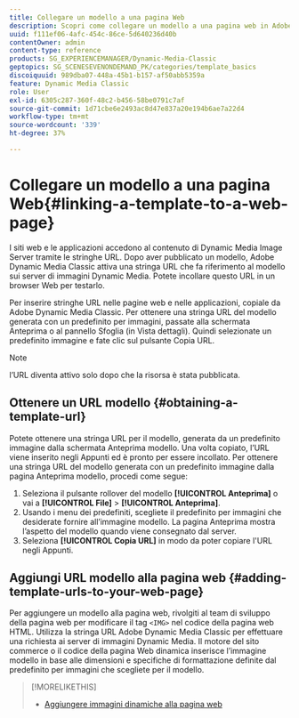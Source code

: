 ```yaml
---
title: Collegare un modello a una pagina Web
description: Scopri come collegare un modello a una pagina web in Adobe Dynamic Media Classic.
uuid: f111ef06-4afc-454c-86ce-5d640236d40b
contentOwner: admin
content-type: reference
products: SG_EXPERIENCEMANAGER/Dynamic-Media-Classic
geptopics: SG_SCENESEVENONDEMAND_PK/categories/template_basics
discoiquuid: 989dba07-448a-45b1-b157-af50abb5359a
feature: Dynamic Media Classic
role: User
exl-id: 6305c287-360f-48c2-b456-58be0791c7af
source-git-commit: 1d71cbe6e2493ac8d47e837a20e194b6ae7a22d4
workflow-type: tm+mt
source-wordcount: '339'
ht-degree: 37%

---
```


# Collegare un modello a una pagina Web{#linking-a-template-to-a-web-page}

I siti web e le applicazioni accedono al contenuto di Dynamic Media Image Server tramite le stringhe URL. Dopo aver pubblicato un modello, Adobe Dynamic Media Classic attiva una stringa URL che fa riferimento al modello sui server di immagini Dynamic Media. Potete incollare questo URL in un browser Web per testarlo.

Per inserire stringhe URL nelle pagine web e nelle applicazioni, copiale da Adobe Dynamic Media Classic. Per ottenere una stringa URL del modello generata con un predefinito per immagini, passate alla schermata Anteprima o al pannello Sfoglia (in Vista dettagli). Quindi selezionate un predefinito immagine e fate clic sul pulsante Copia URL.

>[!NOTE]
>
>l’URL diventa attivo solo dopo che la risorsa è stata pubblicata.

## Ottenere un URL modello {#obtaining-a-template-url}

Potete ottenere una stringa URL per il modello, generata da un predefinito immagine dalla schermata Anteprima modello. Una volta copiato, l’URL viene inserito negli Appunti ed è pronto per essere incollato. Per ottenere una stringa URL del modello generata con un predefinito immagine dalla pagina Anteprima modello, procedi come segue:

1. Seleziona il pulsante rollover del modello **[!UICONTROL Anteprima]** o vai a **[!UICONTROL File]** > **[!UICONTROL Anteprima]**.
1. Usando i menu dei predefiniti, scegliete il predefinito per immagini che desiderate fornire all’immagine modello. La pagina Anteprima mostra l’aspetto del modello quando viene consegnato dal server.
1. Seleziona **[!UICONTROL Copia URL]** in modo da poter copiare l&#39;URL negli Appunti.

## Aggiungi URL modello alla pagina web {#adding-template-urls-to-your-web-page}

Per aggiungere un modello alla pagina web, rivolgiti al team di sviluppo della pagina web per modificare il tag `<IMG>` nel codice della pagina web HTML. Utilizza la stringa URL Adobe Dynamic Media Classic per effettuare una richiesta ai server di immagini Dynamic Media. Il motore del sito commerce o il codice della pagina Web dinamica inserisce l’immagine modello in base alle dimensioni e specifiche di formattazione definite dal predefinito per immagini che scegliete per il modello.

>[!MORELIKETHIS]
>
>* [Aggiungere immagini dinamiche alla pagina web](linking-urls-web-application.md#adding_dynamic_images_to_your_web_page)

